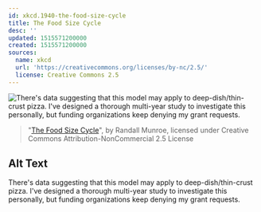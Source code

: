 ```yaml
---
id: xkcd.1940-the-food-size-cycle
title: The Food Size Cycle
desc: ''
updated: 1515571200000
created: 1515571200000
sources:
  name: xkcd
  url: 'https://creativecommons.org/licenses/by-nc/2.5/'
  license: Creative Commons 2.5
---
```

![There's data suggesting that this model may apply to deep-dish/thin-crust pizza. I've designed a thorough multi-year study to investigate this personally, but funding organizations keep denying my grant requests.](https://imgs.xkcd.com/comics/the_food_size_cycle.png)
> "[The Food Size Cycle](https://xkcd.com/1940/)", by Randall Munroe, licensed under Creative Commons Attribution-NonCommercial 2.5 License

## Alt Text
There's data suggesting that this model may apply to deep-dish/thin-crust pizza. I've designed a thorough multi-year study to investigate this personally, but funding organizations keep denying my grant requests.
